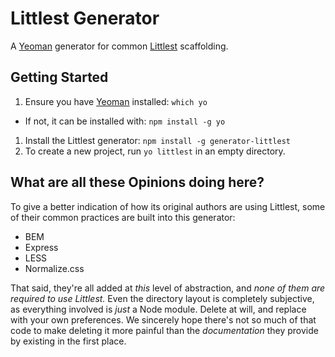 # Littlest Generator

A [Yeoman][yeoman] generator for common [Littlest][littlest] scaffolding.

## Getting Started

1. Ensure you have [Yeoman][yeoman] installed: `which yo`
  - If not, it can be installed with: `npm install -g yo`
1. Install the Littlest generator: `npm install -g generator-littlest`
1. To create a new project, run `yo littlest` in an empty directory.

## What are all these Opinions doing here?

To give a better indication of how its original authors are using
Littlest, some of their common practices are built into this generator:

- BEM
- Express
- LESS
- Normalize.css

That said, they're all added at _this_ level of abstraction, and _none of them
are required to use Littlest._ Even the directory layout is completely
subjective, as everything involved is _just_ a Node module. Delete at will, and
replace with your own preferences. We sincerely hope there's not so much of that
code to make deleting it more painful than the _documentation_ they provide by
existing in the first place.

[yeoman]: http://yeoman.io
[littlest]: https://github.com/Littlest
